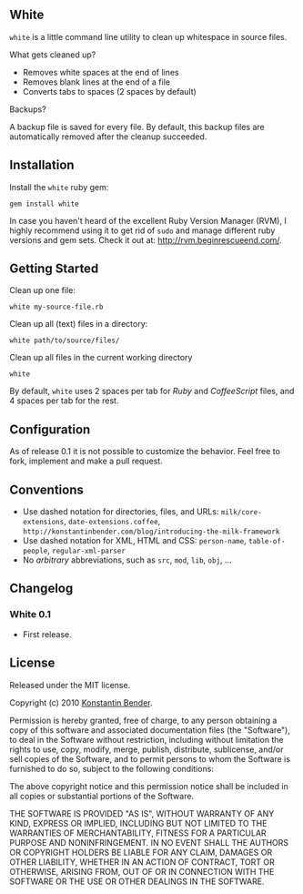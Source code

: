 White
-----

`white` is a little command line utility to clean up whitespace in source files.

What gets cleaned up?

* Removes white spaces at the end of lines
* Removes blank lines at the end of a file
* Converts tabs to spaces (2 spaces by default)

Backups?

A backup file is saved for every file. By default, this backup files are
automatically removed after the cleanup succeeded.


Installation
------------

Install the `white` ruby gem:

    gem install white

In case you haven't heard of the excellent Ruby Version Manager (RVM), I highly
recommend using it to get rid of `sudo` and manage different ruby versions and
gem sets. Check it out at: <http://rvm.beginrescueend.com/>.


Getting Started
---------------

Clean up one file:

    white my-source-file.rb

Clean up all (text) files in a directory:

    white path/to/source/files/

Clean up all files in the current working directory

    white

By default, `white` uses 2 spaces per tab for *Ruby* and *CoffeeScript* files,
and 4 spaces per tab for the rest.


Configuration
--------------

As of release 0.1 it is not possible to customize the behavior. Feel free to
fork, implement and make a pull request.


Conventions
-----------

* Use dashed notation for directories, files, and URLs: `milk/core-extensions`,
  `date-extensions.coffee`, `http://konstantinbender.com/blog/introducing-the-milk-framework`
* Use dashed notation for XML, HTML and CSS: `person-name`, `table-of-people`,
  `regular-xml-parser`
* No *arbitrary* abbreviations, such as `src`, `mod`, `lib`, `obj`, ...


Changelog
---------


### White 0.1

* First release.


License
-------

Released under the MIT license.

Copyright (c) 2010 [Konstantin Bender](https://github.com/konstantinbender).

Permission is hereby granted, free of charge, to any person obtaining a copy
of this software and associated documentation files (the "Software"), to deal
in the Software without restriction, including without limitation the rights
to use, copy, modify, merge, publish, distribute, sublicense, and/or sell
copies of the Software, and to permit persons to whom the Software is
furnished to do so, subject to the following conditions:

The above copyright notice and this permission notice shall be included in
all copies or substantial portions of the Software.

THE SOFTWARE IS PROVIDED "AS IS", WITHOUT WARRANTY OF ANY KIND, EXPRESS OR
IMPLIED, INCLUDING BUT NOT LIMITED TO THE WARRANTIES OF MERCHANTABILITY,
FITNESS FOR A PARTICULAR PURPOSE AND NONINFRINGEMENT. IN NO EVENT SHALL THE
AUTHORS OR COPYRIGHT HOLDERS BE LIABLE FOR ANY CLAIM, DAMAGES OR OTHER
LIABILITY, WHETHER IN AN ACTION OF CONTRACT, TORT OR OTHERWISE, ARISING FROM,
OUT OF OR IN CONNECTION WITH THE SOFTWARE OR THE USE OR OTHER DEALINGS IN
THE SOFTWARE.
